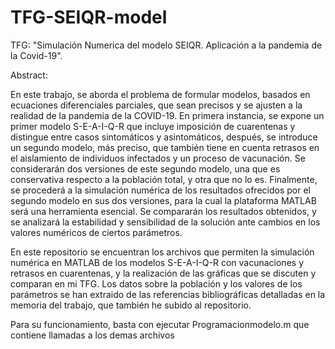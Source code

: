 # TFG-SEIQR-model
TFG: "Simulación Numerica del modelo SEIQR. Aplicación a la pandemia de la Covid-19".

Abstract:

En este trabajo, se aborda el problema de formular modelos, basados en ecuaciones diferenciales parciales, que sean precisos y se ajusten a la
realidad de la pandemia de la COVID-19. En primera instancia, se expone un primer modelo
S-E-A-I-Q-R que incluye imposición de cuarentenas y distingue entre casos sintomáticos y asintomáticos,
después, se introduce un segundo modelo, más preciso, que también tiene en cuenta
retrasos en el aislamiento de individuos infectados y un proceso de vacunación. Se considerarán
dos versiones de este segundo modelo, una que es conservativa respecto a la población total, y otra
que no lo es. Finalmente, se procederá a la simulación numérica de los resultados ofrecidos por el
segundo modelo en sus dos versiones, para la cual la plataforma MATLAB será una herramienta
esencial. Se compararán los resultados obtenidos, y se analizará la estabilidad y sensibilidad de
la solución ante cambios en los valores numéricos de ciertos parámetros.

En este repositorio se encuentran los archivos que permiten la simulación numérica en MATLAB de los modelos S-E-A-I-Q-R con vacunaciones y retrasos en cuarentenas, y la realización de las gráficas que se discuten y comparan en mi TFG. Los datos sobre la población y los valores de los parámetros se han extraido de las referencias bibliográficas detalladas en la memoria del trabajo, que también he subido al repositorio.

Para su funcionamiento, basta con ejecutar Programacionmodelo.m que contiene llamadas a los demas archivos
